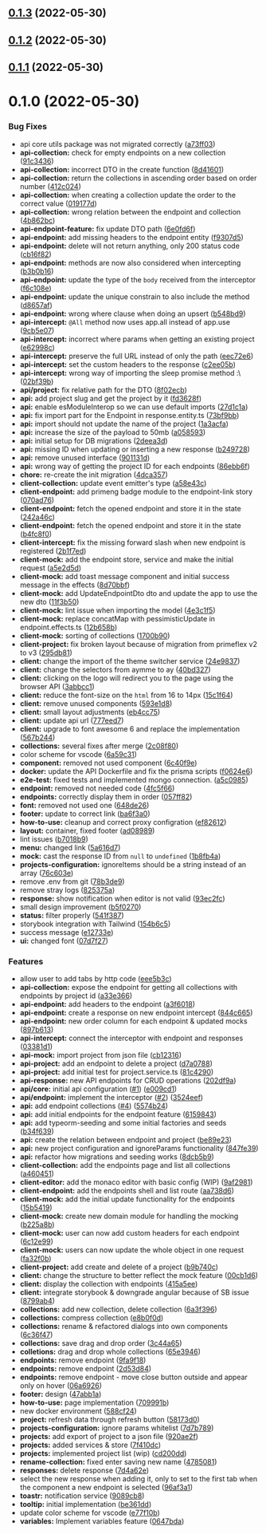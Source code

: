 

## [0.1.3](https://github.com/aymme/aymme/compare/v0.1.2...v0.1.3) (2022-05-30)

## [0.1.2](https://github.com/aymme/aymme/compare/v0.1.1...v0.1.2) (2022-05-30)

## [0.1.1](https://github.com/aymme/aymme/compare/v0.1.0...v0.1.1) (2022-05-30)

# 0.1.0 (2022-05-30)


### Bug Fixes

* api core utils package was not migrated correctly ([a73ff03](https://github.com/aymme/aymme/commit/a73ff039fb56314315e6554ff6d24b428849cb55))
* **api-collection:** check for empty endpoints on a new collection ([91c3436](https://github.com/aymme/aymme/commit/91c34363040f37e63d98faa1f5dd900f705396c8))
* **api-collection:** incorrect DTO in the create function ([8d41601](https://github.com/aymme/aymme/commit/8d41601a5ba8de5404026c85aa9ca84a9cfbde29))
* **api-collection:** return the collections in ascending order based on order number ([412c024](https://github.com/aymme/aymme/commit/412c0248f20a8142771d13dad0f9926d0bce34b9))
* **api-collection:** when creating a collection update the order to the correct value ([019177d](https://github.com/aymme/aymme/commit/019177d4202fa93a9a0c1629d35f0505b864f135))
* **api-collection:** wrong relation between the endpoint and collection ([4b862bc](https://github.com/aymme/aymme/commit/4b862bc60bd9c5f2bff4f5d290bf0911f381172a))
* **api-endpoint-feature:** fix update DTO path ([6e0fd6f](https://github.com/aymme/aymme/commit/6e0fd6fd169484e5864002015a28f727ae749532))
* **api-endpoint:** add missing headers to the endpoint entity ([f9307d5](https://github.com/aymme/aymme/commit/f9307d5f5c380dab60936297ca868df9f9964c86))
* **api-endpoint:** delete will not return anything, only 200 status code ([cb16f82](https://github.com/aymme/aymme/commit/cb16f829dd75939c0fc465ee1cd8e608808d3495))
* **api-endpoint:** methods are now also considered when intercepting ([b3b0b16](https://github.com/aymme/aymme/commit/b3b0b16c4ad5ca488daf64eae61780b827da46fd))
* **api-endpoint:** update the type of the `body` received from the interceptor ([f6c108e](https://github.com/aymme/aymme/commit/f6c108eab060ac3ae5d81618e48ea5f3d0af34f8))
* **api-endpoint:** update the unique constrain to also include the method ([d8657af](https://github.com/aymme/aymme/commit/d8657af9aa97f06a81767120913785b803076def))
* **api-endpoint:** wrong where clause when doing an upsert ([b548bd9](https://github.com/aymme/aymme/commit/b548bd9e0d908c62f0b91f3ad65b1b65deba3e25))
* **api-intercept:** `@All` method now uses app.all instead of app.use ([9cb5e07](https://github.com/aymme/aymme/commit/9cb5e07eab4bb530bec6031c03d6a9ad3b0b0c6f))
* **api-intercept:** incorrect where params when getting an existing project ([e62998c](https://github.com/aymme/aymme/commit/e62998c3f6ccc5885f8c4ff8cd3ed2546208bdbd))
* **api-intercept:** preserve the full URL instead of only the path ([eec72e6](https://github.com/aymme/aymme/commit/eec72e6063e81e6a9bf6d8dc4f28088c0f802df4))
* **api-intercept:** set the custom headers to the response ([c2ee05b](https://github.com/aymme/aymme/commit/c2ee05b9664c6ec5b58dc0ec686b194df383ebec))
* **api-intercept:** wrong way of importing the sleep promise method :\ ([02bf39b](https://github.com/aymme/aymme/commit/02bf39bb2308a217d7a16c1b687ff80969d554cb))
* **api/project:** fix relative path for the DTO ([8f02ecb](https://github.com/aymme/aymme/commit/8f02ecb43a4db1d685dcc6fc86f29c58ab2e9508))
* **api:** add project slug and get the project by it ([fd3628f](https://github.com/aymme/aymme/commit/fd3628f8a92229baf9ca7cdcd7d4828b13de309f))
* **api:** enable esModuleInterop so we can use default imports ([27d1c1a](https://github.com/aymme/aymme/commit/27d1c1aa1ee20527d46295a5661eda49622dfca0))
* **api:** fix import part for the Endpoint in response.entity.ts ([73bf9bb](https://github.com/aymme/aymme/commit/73bf9bb643cab05727647e16b2a215585b6cc5bb))
* **api:** import should not update the name of the project ([1a3acfa](https://github.com/aymme/aymme/commit/1a3acfac89e050dcdb852e1e2c90d56287e6d35e))
* **api:** increase the size of the payload to 50mb ([a058593](https://github.com/aymme/aymme/commit/a0585935c27858d71a3c92ecec560d2374df805d))
* **api:** initial setup for DB migrations ([2deea3d](https://github.com/aymme/aymme/commit/2deea3d4fc6466692db368f458c445a4ae3b753b))
* **api:** missing ID when updating or inserting a new response ([b249728](https://github.com/aymme/aymme/commit/b249728a873ee7bb428a1330792ba56278841ffc))
* **api:** remove unused interface ([901131d](https://github.com/aymme/aymme/commit/901131df70fb3e776d881cce6541639776798882))
* **api:** wrong way of getting the project ID for each endpoints ([86ebb6f](https://github.com/aymme/aymme/commit/86ebb6f6b14199309bcfa89ddad3efa6674a165b))
* **chore:** re-create the init migration ([4dca357](https://github.com/aymme/aymme/commit/4dca357e66c56c85819225208912f895a6d8e8c6))
* **client-collection:** update event emitter's type ([a58e43c](https://github.com/aymme/aymme/commit/a58e43cdb6a9a0b6ece1077a1e31d670ba3e08e6))
* **client-endpoint:** add primeng badge module to the endpoint-link story ([070ad76](https://github.com/aymme/aymme/commit/070ad7646cb5633fdf91708117190f9c4186dfae))
* **client-endpoint:** fetch the opened endpoint and store it in the state ([242a46c](https://github.com/aymme/aymme/commit/242a46c5b5a9c0b7f4435e4b0d9b0a6aa5573169))
* **client-endpoint:** fetch the opened endpoint and store it in the state ([b4fc8f0](https://github.com/aymme/aymme/commit/b4fc8f0b286a41a940f697676ae58fd7ebde5a26))
* **client-intercept:** fix the missing forward slash when new endpoint is registered ([2b1f7ed](https://github.com/aymme/aymme/commit/2b1f7ed05c2d8972f9b17cb412ceb79266cd33cb))
* **client-mock:** add the endpoint store, service and make the initial request ([a5e2d5d](https://github.com/aymme/aymme/commit/a5e2d5d99fec7fa6e151ba043bd4ca2e3eeaefc1))
* **client-mock:** add toast message component and initial success message in the effects ([8d70bbf](https://github.com/aymme/aymme/commit/8d70bbf87307d3adb11785cea818e20fac908fd4))
* **client-mock:** add UpdateEndpointDto dto and update the app to use the new dto ([11f3b50](https://github.com/aymme/aymme/commit/11f3b50be03d9b94a0de0df9ec22dddd709a9f06))
* **client-mock:** lint issue when importing the model ([4e3c1f5](https://github.com/aymme/aymme/commit/4e3c1f53af434f62ee17442c88e8c46210cccb68))
* **client-mock:** replace concatMap with pessimisticUpdate in endpoint.effects.ts ([12b658b](https://github.com/aymme/aymme/commit/12b658be3bcab396da01f2097d3e5575309a6e11))
* **client-mock:** sorting of collections ([1700b90](https://github.com/aymme/aymme/commit/1700b908e3815a77734ce9050b07e1bd0edcdf34))
* **client-project:** fix broken layout because of migration from primeflex v2 to v3 ([295db81](https://github.com/aymme/aymme/commit/295db8145fe31ecb72ba501638c80dadc65b1b84))
* **client:** change the import of the theme switcher service ([24e9837](https://github.com/aymme/aymme/commit/24e98371306976aeee80e55eec2ec6b78a8684c6))
* **client:** change the selectors from aymme to ay ([40bd327](https://github.com/aymme/aymme/commit/40bd3277940b7c23159a84a5d2bdef0c8f21819b))
* **client:** clicking on the logo will redirect you to the page using the browser API ([3abbcc1](https://github.com/aymme/aymme/commit/3abbcc1479da552bf2572d66d074a5b8cd961f1f))
* **client:** reduce the font-size on the `html` from 16 to 14px ([15c1f64](https://github.com/aymme/aymme/commit/15c1f64ae3b0e29ef87dc727e29662acc723f5e2))
* **client:** remove unused components ([593e1d8](https://github.com/aymme/aymme/commit/593e1d88a9047c89a5f1c536855945d3e008fbbd))
* **client:** small layout adjustments ([eb4cc75](https://github.com/aymme/aymme/commit/eb4cc75e8e9c0504f58b7c1a7b727b50edf994ae))
* **client:** update api url ([777eed7](https://github.com/aymme/aymme/commit/777eed708dd03611dd8dfb481bc9feebf24ee561))
* **client:** upgrade to font awesome 6 and replace the implementation ([567b244](https://github.com/aymme/aymme/commit/567b244234a7a51f147823fbd939044079fd738b))
* **collections:** several fixes after merge ([2c08f80](https://github.com/aymme/aymme/commit/2c08f80c4fbb6e12ecec8efc49ac5045ed126c78))
* color scheme for vscode ([6a59c31](https://github.com/aymme/aymme/commit/6a59c31b1e16353c3fad6b3d5fb496ce7dadbdf9))
* **component:** removed not used component ([6c40f9e](https://github.com/aymme/aymme/commit/6c40f9e02094ef5f3d096ffaae8b83e9b348ae2a))
* **docker:** update the API Dockerfile and fix the prisma scripts ([f0624e6](https://github.com/aymme/aymme/commit/f0624e67507f7d1db74fa69f92f9b18dcc52a8ef))
* **e2e-test:** fixed tests and implemented mongo connection. ([a5c0985](https://github.com/aymme/aymme/commit/a5c0985df6aad0cbe51f7290ab8ae025b638fdfc))
* **endpoint:** removed not needed code ([4fc5f66](https://github.com/aymme/aymme/commit/4fc5f6664e8dfc4b027845c091941812a3917ff4))
* **endpoints:** correctly display them in order ([057ff82](https://github.com/aymme/aymme/commit/057ff8213871c12d801e2dc546546aeed50b9545))
* **font:** removed not used one ([648de26](https://github.com/aymme/aymme/commit/648de262fa9f77f008cb7de7f6aa7ec6c04a5a85))
* **footer:** update to correct link ([ba6f3a0](https://github.com/aymme/aymme/commit/ba6f3a0b0bb54d5e68d1ccea0e6b08d15b95c88b))
* **how-to-use:** cleanup and correct proxy configration ([ef82612](https://github.com/aymme/aymme/commit/ef826121f5a662288c016fa132d45750e6829102))
* **layout:** container, fixed footer ([ad08989](https://github.com/aymme/aymme/commit/ad089894519fb26ec3758434040f6437ed7c9f72))
* lint issues ([b7018b9](https://github.com/aymme/aymme/commit/b7018b9d3c610ba180a317d406c8e73ee8db4167))
* **menu:** changed link ([5a616d7](https://github.com/aymme/aymme/commit/5a616d766ed0bff141b4128e6ced1b7ba9e82a05))
* **mock:** cast the response ID from `null` to `undefined` ([1b8fb4a](https://github.com/aymme/aymme/commit/1b8fb4a06498ee07e4e2247b37955ed208a09c13))
* **projects-configuration:** ignoreItems should be a string instead of an array ([76c603e](https://github.com/aymme/aymme/commit/76c603ebfb33b5ff568c3f284a58831daa408220))
* remove .env from git ([78b3de9](https://github.com/aymme/aymme/commit/78b3de94c19a1ee13f8bb4a38f58629f72de871c))
* remove stray logs ([825375a](https://github.com/aymme/aymme/commit/825375acc551355156baf6d42061f7a4965ef0e9))
* **response:** show notification when editor is not valid ([93ec2fc](https://github.com/aymme/aymme/commit/93ec2fc96106d2decaa5c1611705b22301fe8a8d))
* small design improvement ([b5f0270](https://github.com/aymme/aymme/commit/b5f0270eb61480a6e8259df55b5ae29a7a5e0641))
* **status:** filter properly ([541f387](https://github.com/aymme/aymme/commit/541f3879dfc3cfc3b66ca752ee0d690abdb9bf6b))
* storybook integration with Tailwind ([154b6c5](https://github.com/aymme/aymme/commit/154b6c5d138b0a6bea5962105ac0a427b2e8ef6b))
* success message ([e12733e](https://github.com/aymme/aymme/commit/e12733e15110cdb0d44432933db2140b0b171434))
* **ui:** changed font ([07d7f27](https://github.com/aymme/aymme/commit/07d7f27c4ce83bbbfebf5ba52efd4441a1e04168))


### Features

* allow user to add tabs by http code ([eee5b3c](https://github.com/aymme/aymme/commit/eee5b3cb327a1ce4c960693560bb56dd477867ef))
* **api-collection:** expose the endpoint for getting all collections with endpoints by project id ([a33e366](https://github.com/aymme/aymme/commit/a33e366b8d0929237c8aec09a8e2ba1fb5da3709))
* **api-endpoint:** add headers to the endpoint ([a3f6018](https://github.com/aymme/aymme/commit/a3f60188f1425d8196cde4d01375d3cfc1f52aaf))
* **api-endpoint:** create a response on new endpoint intercept ([844c665](https://github.com/aymme/aymme/commit/844c6658ae8fa5a087ae0168e4960739ffe58d8f))
* **api-endpoint:** new order column for each endpoint & updated mocks ([897b613](https://github.com/aymme/aymme/commit/897b613e6822dc60821404804387921b22b8882f))
* **api-intercept:** connect the interceptor with endpoint and responses ([03381d1](https://github.com/aymme/aymme/commit/03381d197791b52d1baa745e4a2bc82a59b4c359))
* **api-mock:** import project from json file ([cb12316](https://github.com/aymme/aymme/commit/cb123169de67cc1a44a8749d6e15004ab6f08c9a))
* **api-project:** add an endpoint to delete a project ([d7a0788](https://github.com/aymme/aymme/commit/d7a07881e4651fed8d6c24a730bfca04afddbe50))
* **api-project:** add initial test for project.service.ts ([81c4290](https://github.com/aymme/aymme/commit/81c4290083725c107709999efa37ea6b319e709f))
* **api-response:** new API endpoints for CRUD operations ([202df9a](https://github.com/aymme/aymme/commit/202df9a69ffa8f2454c0c218a818b4c5392e8a52))
* **api/core:** initial api configuration ([#1](https://github.com/aymme/aymme/issues/1)) ([e009cd1](https://github.com/aymme/aymme/commit/e009cd109a19167a81b32eb514b7f1f49dd4f24b))
* **api/endpoint:** implement the interceptor ([#2](https://github.com/aymme/aymme/issues/2)) ([3524eef](https://github.com/aymme/aymme/commit/3524eefb998f79afaaf745a634e537d10395ff44))
* **api:** add endpoint collections ([#4](https://github.com/aymme/aymme/issues/4)) ([5574b24](https://github.com/aymme/aymme/commit/5574b2447e85efbc6db190391729b0f811e736d5))
* **api:** add initial endpoints for the endpoint feature ([6159843](https://github.com/aymme/aymme/commit/6159843c850abca54a6d26b2da284e70005c1ce7))
* **api:** add typeorm-seeding and some initial factories and seeds ([b34f639](https://github.com/aymme/aymme/commit/b34f63916aef0164bf3ac6ceeca96479394cbece))
* **api:** create the relation between endpoint and project ([be89e23](https://github.com/aymme/aymme/commit/be89e2393fb893b874800c936ac8d8d393a16b34))
* **api:** new project configuration and ignoreParams functionality ([847fe39](https://github.com/aymme/aymme/commit/847fe39e8cc353463edcbd0bef04625d68e71eac))
* **api:** refactor how migrations and seeding works ([8dcb5b9](https://github.com/aymme/aymme/commit/8dcb5b93fe03ba3f774fcc666ac85fd1f7d2e206))
* **client-collection:** add the endpoints page and list all collections ([a460451](https://github.com/aymme/aymme/commit/a460451c949f8aca869a04acf7bc97af7fc861ee))
* **client-editor:** add the monaco editor with basic config (WIP) ([9af2981](https://github.com/aymme/aymme/commit/9af2981742ce97b6004c1e2476ca5189310ada82))
* **client-endpoint:** add the endpoints shell and list route ([aa738d6](https://github.com/aymme/aymme/commit/aa738d6745ed896a696b52bf2fa6399a14ea9afb))
* **client-mock:** add the initial update functionality for the endpoints ([15b5419](https://github.com/aymme/aymme/commit/15b5419c7a24f473532c13eeadc644937470ba16))
* **client-mock:** create new domain module for handling the mocking ([b225a8b](https://github.com/aymme/aymme/commit/b225a8bda829860b92289bb1c676e39d8080a99c))
* **client-mock:** user can now add custom headers for each endpoint ([6c12e99](https://github.com/aymme/aymme/commit/6c12e994a14183b452d43ec102c8dec4bea7bb3c))
* **client-mock:** users can now update the whole object in one request ([fa32f0b](https://github.com/aymme/aymme/commit/fa32f0b4f3fd784aca4dff7cbb3ffa920a0598e1))
* **client-project:** add create and delete of a project ([b9b740c](https://github.com/aymme/aymme/commit/b9b740c1c853f8a17dacab952032d5732d26c349))
* **client:** change the structure to better reflect the mock feature ([00cb1d6](https://github.com/aymme/aymme/commit/00cb1d61dcc9737936b4dfa2c51b53c29804645c))
* **client:** display the collection with endpoints ([415a5ee](https://github.com/aymme/aymme/commit/415a5eedd1a9dc662f1648c148f12642ce70915c))
* **client:** integrate storybook & downgrade angular because of SB issue ([8799ab4](https://github.com/aymme/aymme/commit/8799ab4c4bc4d2b0a7237a91cd3e2c62978c9e96))
* **collections:** add new collection, delete collection ([6a3f396](https://github.com/aymme/aymme/commit/6a3f396c574239958a14fed225895244c61fc4cd))
* **collections:** compress collection ([e8b0f0d](https://github.com/aymme/aymme/commit/e8b0f0d56f695298d4f5c7a463b59e466e21bae7))
* **collections:** rename & refactored dialogs into own components ([6c36f47](https://github.com/aymme/aymme/commit/6c36f471feecd35acefe153e9143ea1902f9db09))
* **collections:** save drag and drop order ([3c44a65](https://github.com/aymme/aymme/commit/3c44a65f2cd2c324861301d456d3930159fbf7b7))
* **colletions:** drag and drop whole collections ([65e3946](https://github.com/aymme/aymme/commit/65e39463ea8b752fcd268e93293ee4402c71ff16))
* **endpoints:** remove endpoint ([9fa9f18](https://github.com/aymme/aymme/commit/9fa9f18bdc04e8ea489b8e085f0d5261f0024919))
* **endpoints:** remove endpoint ([2d53d84](https://github.com/aymme/aymme/commit/2d53d84c91753f96dcf18f700d3eff84fefaaf30))
* **endpoints:** remove endpoint - move close button outside and appear only on hover ([06a6926](https://github.com/aymme/aymme/commit/06a69260fbfc387418e3d24e99955259434decc9))
* **footer:** design ([47abb1a](https://github.com/aymme/aymme/commit/47abb1a708c3713783476840a7c877f061b0c5c6))
* **how-to-use:** page implementation ([709991b](https://github.com/aymme/aymme/commit/709991b1a235772d8392675b2f0e649d857192c7))
* new docker environment ([588cf24](https://github.com/aymme/aymme/commit/588cf240276938849204e08ed9ce85dec701c686))
* **project:** refresh data through refresh button ([58173d0](https://github.com/aymme/aymme/commit/58173d063df1df2f4900d5109f37da395c797dfe))
* **projects-configuration:** ignore params whitelist ([7d7b789](https://github.com/aymme/aymme/commit/7d7b789f417465f9253fab3eb332b56a9919d581))
* **projects:** add export of project to a json file ([920ae2f](https://github.com/aymme/aymme/commit/920ae2f17447aaf6239d1ef5a6bdf6d4772848e2))
* **projects:** added services & store ([7f410dc](https://github.com/aymme/aymme/commit/7f410dce1b56d7de80b0c2ad49e34a11ffaaa34a))
* **projects:** implemented project list (wip) ([cd200dd](https://github.com/aymme/aymme/commit/cd200ddff2b009850d320745e958b7ae6e13e02d))
* **rename-collection:** fixed enter saving new name ([4785081](https://github.com/aymme/aymme/commit/4785081be4bd80a1d8c7557e1dcee80dd6536ce3))
* **responses:** delete response ([7d4a62e](https://github.com/aymme/aymme/commit/7d4a62e575f1fb7c05ad1afcf0dd74d463adbc98))
* select the new response when adding it, only to set to the first tab when the component a new endpoint is selected ([96af3a1](https://github.com/aymme/aymme/commit/96af3a1ffef501a9457f80662ca4e23ae415fde4))
* **toastr:** notification service ([9089cb8](https://github.com/aymme/aymme/commit/9089cb8d526e78caf356d715d35123cf31c88074))
* **tooltip:** initial implementation ([be361dd](https://github.com/aymme/aymme/commit/be361dd0b5439b20d7ac12c596e1d5c8699d088c))
* update color scheme for vscode ([e77f10b](https://github.com/aymme/aymme/commit/e77f10be26233b256116a879a1db661fb185d09c))
* **variables:** Implement variables feature ([0647bda](https://github.com/aymme/aymme/commit/0647bda3acba19ffc049550bd2121fbb4b06efbb))